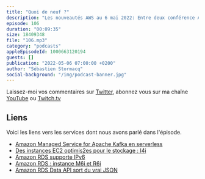 ```yaml
---
title: "Quoi de neuf ?"
description: "Les nouveautés AWS au 6 mai 2022: Entre deux conférence AWS Summit, les nouveautés AWS des deux dernières semaines qui ont attiré mon attention tournent autour des bases de données RDS, de Kafka, et encore une nouvelle famille d'instances EC2"
episode: 106
duration: "00:09:35"
size: 18409348
file: "106.mp3"
category: "podcasts"
appleEpisodeId: 1000663120194
guests: []
publication: "2022-05-06 07:00:00 +0200"
author: "Sébastien Stormacq"
social-background: "/img/podcast-banner.jpg"
---
```


Laissez-moi vos commentaires sur [Twitter](https://twitter.com/sebsto), abonnez vous sur ma chaîne [YouTube](https://www.youtube.com/sebsto) ou [Twitch.tv](https://www.twitch.tv/sebAWS)

## Liens

Voici les liens vers les services dont nous avons parlé dans l'épisode.

- [Amazon Managed Service for Apache Kafka en serverless](https://aws.amazon.com/blogs/aws/amazon-msk-serverless-now-generally-available-no-more-capacity-planning-for-your-managed-kafka-clusters/)
- [Des instances EC2 optimis2es pour le stockage : I4i](https://aws.amazon.com/blogs/aws/new-storage-optimized-amazon-ec2-instances-i4i-powered-by-intel-xeon-scalable-ice-lake-processors/)
- [Amazon RDS supporte IPv6](https://aws.amazon.com/about-aws/whats-new/2022/04/amazon-rds-supports-ipv6/)
- [Amazon RDS : instance M6i et R6i](https://aws.amazon.com/about-aws/whats-new/2022/04/amazon-rds-mysql-m6i-r6i-instances-instance-sizes-128-vcpus-1024-gib-ram/)
- [Amazon RDS Data API sort du vrai JSON](https://docs.aws.amazon.com/AmazonRDS/latest/AuroraUserGuide/data-api.html#data-api-json)